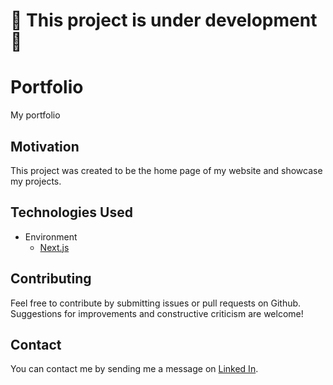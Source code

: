 # 🚧 This project is under development 🚧

# Portfolio

My portfolio


## Motivation

This project was created to be the home page of my website and showcase my projects.

## Technologies Used

- Environment
  - [Next.js](https://nextjs.org/)

## Contributing

Feel free to contribute by submitting issues or pull requests on Github. Suggestions for improvements and constructive criticism are welcome!

## Contact

You can contact me by sending me a message on [Linked In](https://www.linkedin.com/in/kevin-ungerecht-228610123).
